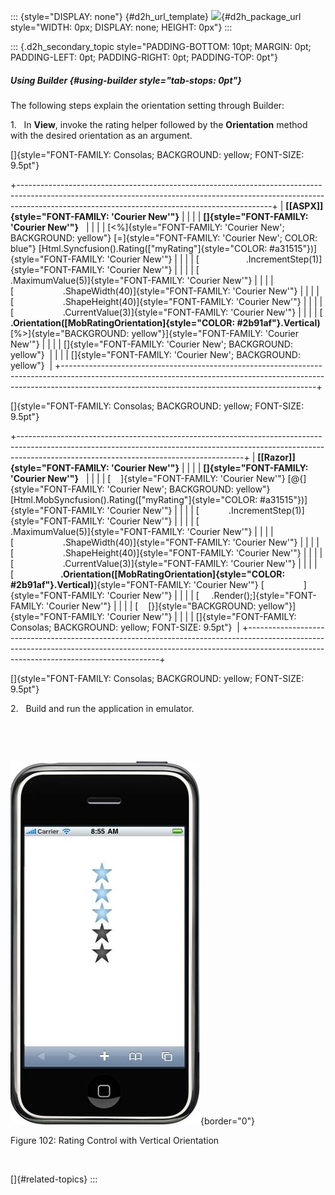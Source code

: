 ::: {style="DISPLAY: none"}
[](ms-xhelp:///?Id=d2h_url_template){#d2h_url_template} ![](!package_url!){#d2h_package_url style="WIDTH: 0px; DISPLAY: none; HEIGHT: 0px"}
:::

::: {.d2h_secondary_topic style="PADDING-BOTTOM: 10pt; MARGIN: 0pt; PADDING-LEFT: 0pt; PADDING-RIGHT: 0pt; PADDING-TOP: 0pt"}
##### Using Builder {#using-builder style="tab-stops: 0pt"}

The following steps explain the orientation setting through Builder:

1.   In **View**, invoke the rating helper followed by the **Orientation** method with the desired orientation as an argument.

[]{style="FONT-FAMILY: Consolas; BACKGROUND: yellow; FONT-SIZE: 9.5pt"} 

+---------------------------------------------------------------------------------------------------------------------------------------------------------------------------------------------------------------------------+
| **[\[ASPX\]]{style="FONT-FAMILY: 'Courier New'"}**                                                                                                                                                                        |
|                                                                                                                                                                                                                           |
| **[]{style="FONT-FAMILY: 'Courier New'"}**                                                                                                                                                                                |
|                                                                                                                                                                                                                           |
| [\<%]{style="FONT-FAMILY: 'Courier New'; BACKGROUND: yellow"} [=]{style="FONT-FAMILY: 'Courier New'; COLOR: blue"} [Html.Syncfusion().Rating([\"myRating\"]{style="COLOR: #a31515"})]{style="FONT-FAMILY: 'Courier New'"} |
|                                                                                                                                                                                                                           |
| [                   .IncrementStep(1)]{style="FONT-FAMILY: 'Courier New'"}                                                                                                                                                |
|                                                                                                                                                                                                                           |
| [                    .MaximumValue(5)]{style="FONT-FAMILY: 'Courier New'"}                                                                                                                                                |
|                                                                                                                                                                                                                           |
| [                    .ShapeWidth(40)]{style="FONT-FAMILY: 'Courier New'"}                                                                                                                                                 |
|                                                                                                                                                                                                                           |
| [                    .ShapeHeight(40)]{style="FONT-FAMILY: 'Courier New'"}                                                                                                                                                |
|                                                                                                                                                                                                                           |
| [                    .CurrentValue(3)]{style="FONT-FAMILY: 'Courier New'"}                                                                                                                                                |
|                                                                                                                                                                                                                           |
| [  **.Orientation([MobRatingOrientation]{style="COLOR: #2b91af"}.Vertical)**[%\>]{style="BACKGROUND: yellow"}]{style="FONT-FAMILY: 'Courier New'"}                                                                        |
|                                                                                                                                                                                                                           |
| []{style="FONT-FAMILY: 'Courier New'; BACKGROUND: yellow"}                                                                                                                                                                |
|                                                                                                                                                                                                                           |
| []{style="FONT-FAMILY: 'Courier New'; BACKGROUND: yellow"}                                                                                                                                                                |
+---------------------------------------------------------------------------------------------------------------------------------------------------------------------------------------------------------------------------+

[]{style="FONT-FAMILY: Consolas; BACKGROUND: yellow; FONT-SIZE: 9.5pt"} 

+--------------------------------------------------------------------------------------------------------------------------------------------------------------------------------------------------------------------+
| **[\[Razor\]]{style="FONT-FAMILY: 'Courier New'"}**                                                                                                                                                                |
|                                                                                                                                                                                                                    |
| **[]{style="FONT-FAMILY: 'Courier New'"}**                                                                                                                                                                         |
|                                                                                                                                                                                                                    |
| [    ]{style="FONT-FAMILY: 'Courier New'"} [\@{]{style="FONT-FAMILY: 'Courier New'; BACKGROUND: yellow"} [Html.MobSyncfusion().Rating([\"myRating\"]{style="COLOR: #a31515"})]{style="FONT-FAMILY: 'Courier New'"} |
|                                                                                                                                                                                                                    |
| [            .IncrementStep(1)]{style="FONT-FAMILY: 'Courier New'"}                                                                                                                                                |
|                                                                                                                                                                                                                    |
| [                    .MaximumValue(5)]{style="FONT-FAMILY: 'Courier New'"}                                                                                                                                         |
|                                                                                                                                                                                                                    |
| [                    .ShapeWidth(40)]{style="FONT-FAMILY: 'Courier New'"}                                                                                                                                          |
|                                                                                                                                                                                                                    |
| [                    .ShapeHeight(40)]{style="FONT-FAMILY: 'Courier New'"}                                                                                                                                         |
|                                                                                                                                                                                                                    |
| [                    .CurrentValue(3)]{style="FONT-FAMILY: 'Courier New'"}                                                                                                                                         |
|                                                                                                                                                                                                                    |
| [                   **.Orientation([MobRatingOrientation]{style="COLOR: #2b91af"}.Vertical)**]{style="FONT-FAMILY: 'Courier New'"} [                ]{style="FONT-FAMILY: 'Courier New'"}                          |
|                                                                                                                                                                                                                    |
| [     .Render();]{style="FONT-FAMILY: 'Courier New'"}                                                                                                                                                              |
|                                                                                                                                                                                                                    |
| [    [}]{style="BACKGROUND: yellow"}]{style="FONT-FAMILY: 'Courier New'"}                                                                                                                                          |
|                                                                                                                                                                                                                    |
| []{style="FONT-FAMILY: Consolas; BACKGROUND: yellow; FONT-SIZE: 9.5pt"}                                                                                                                                            |
+--------------------------------------------------------------------------------------------------------------------------------------------------------------------------------------------------------------------+

[]{style="FONT-FAMILY: Consolas; BACKGROUND: yellow; FONT-SIZE: 9.5pt"} 

2.   Build and run the application in emulator.

 

 

![Description: C:\\Users\\krishnarajd\\Desktop\\rv.png](ImagesExt/image103_187.jpg){border="0"}

Figure 102: Rating Control with Vertical Orientation

 

[]{#related-topics}
:::
